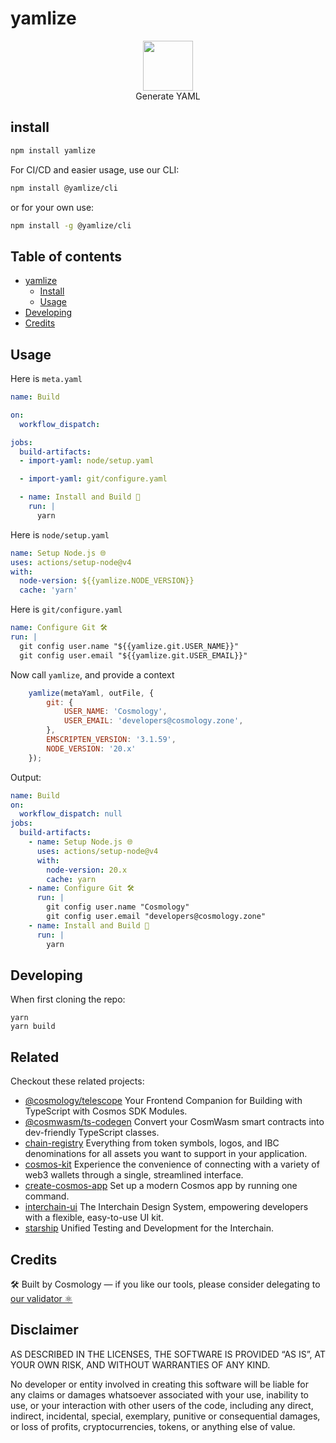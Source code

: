 # yamlize

<p align="center">
  <img src="https://user-images.githubusercontent.com/545047/188804067-28e67e5e-0214-4449-ab04-2e0c564a6885.svg" width="80"><br />
    Generate YAML
</p>

## install

```sh
npm install yamlize
```

For CI/CD and easier usage, use our CLI:

```sh
npm install @yamlize/cli
```

or for your own use:

```sh
npm install -g @yamlize/cli
```

## Table of contents

- [yamlize](#yamlize)
  - [Install](#install)
  - [Usage](#usage)
- [Developing](#developing)
- [Credits](#credits)

## Usage

Here is `meta.yaml`

```yaml
name: Build

on:
  workflow_dispatch:

jobs:
  build-artifacts: 
  - import-yaml: node/setup.yaml

  - import-yaml: git/configure.yaml

  - name: Install and Build 🚀
    run: |
      yarn
```

Here is `node/setup.yaml`

```yaml
name: Setup Node.js 🌐
uses: actions/setup-node@v4
with:
  node-version: ${{yamlize.NODE_VERSION}}
  cache: 'yarn'
```

Here is `git/configure.yaml`

```yaml
name: Configure Git 🛠
run: |
  git config user.name "${{yamlize.git.USER_NAME}}"
  git config user.email "${{yamlize.git.USER_EMAIL}}"
```

Now call `yamlize`, and provide a context

```js
    yamlize(metaYaml, outFile, {
        git: {
            USER_NAME: 'Cosmology',
            USER_EMAIL: 'developers@cosmology.zone',
        },
        EMSCRIPTEN_VERSION: '3.1.59',
        NODE_VERSION: '20.x' 
    });
```

Output:

```yaml
name: Build
on:
  workflow_dispatch: null
jobs:
  build-artifacts:
    - name: Setup Node.js 🌐
      uses: actions/setup-node@v4
      with:
        node-version: 20.x
        cache: yarn
    - name: Configure Git 🛠
      run: |
        git config user.name "Cosmology"
        git config user.email "developers@cosmology.zone"
    - name: Install and Build 🚀
      run: |
        yarn
```

## Developing

When first cloning the repo:

```
yarn
yarn build
```

## Related

Checkout these related projects:

* [@cosmology/telescope](https://github.com/cosmology-tech/telescope) Your Frontend Companion for Building with TypeScript with Cosmos SDK Modules.
* [@cosmwasm/ts-codegen](https://github.com/CosmWasm/ts-codegen) Convert your CosmWasm smart contracts into dev-friendly TypeScript classes.
* [chain-registry](https://github.com/cosmology-tech/chain-registry) Everything from token symbols, logos, and IBC denominations for all assets you want to support in your application.
* [cosmos-kit](https://github.com/cosmology-tech/cosmos-kit) Experience the convenience of connecting with a variety of web3 wallets through a single, streamlined interface.
* [create-cosmos-app](https://github.com/cosmology-tech/create-cosmos-app) Set up a modern Cosmos app by running one command.
* [interchain-ui](https://github.com/cosmology-tech/interchain-ui) The Interchain Design System, empowering developers with a flexible, easy-to-use UI kit.
* [starship](https://github.com/cosmology-tech/starship) Unified Testing and Development for the Interchain.

## Credits

🛠 Built by Cosmology — if you like our tools, please consider delegating to [our validator ⚛️](https://cosmology.zone/validator)


## Disclaimer

AS DESCRIBED IN THE LICENSES, THE SOFTWARE IS PROVIDED “AS IS”, AT YOUR OWN RISK, AND WITHOUT WARRANTIES OF ANY KIND.

No developer or entity involved in creating this software will be liable for any claims or damages whatsoever associated with your use, inability to use, or your interaction with other users of the code, including any direct, indirect, incidental, special, exemplary, punitive or consequential damages, or loss of profits, cryptocurrencies, tokens, or anything else of value.
